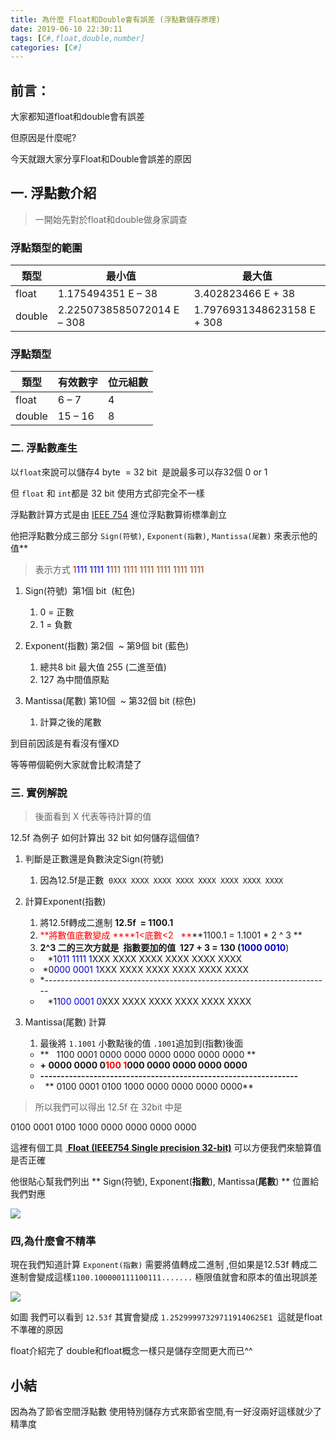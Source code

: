 ```yaml
---
title: 為什麼 Float和Double會有誤差 (浮點數儲存原理)
date: 2019-06-10 22:30:11
tags: [C#,float,double,number]
categories: [C#]
---
```


## 前言：

大家都知道float和double會有誤差 

但原因是什麼呢? 

今天就跟大家分享Float和Double會誤差的原因

## 一. 浮點數介紹

> 一開始先對於float和double做身家調查

### 浮點類型的範圍

|類型|最小值|最大值|
|--- |--- |--- |
|float|1.175494351 E – 38|3.402823466 E + 38|
|double|2.2250738585072014 E – 308|1.7976931348623158 E + 308|


### 浮點類型

|類型|有效數字|位元組數|
|--- |--- |--- |
|float|6 – 7|4|
|double|15 – 16|8|


### 二. 浮點數產生

以`float`來說可以儲存4 byte  = 32 bit  是說最多可以存32個 0 or 1

但 `float` 和 `int`都是 32 bit 使用方式卻完全不一樣

浮點數計算方式是由 [IEEE 754](https://en.wikipedia.org/wiki/IEEE_754) 進位浮點數算術標準創立

他把浮點數分成三部分 `Sign(符號)`, `Exponent(指數)`, `Mantissa(尾數)` 來表示他的值**

> 表示方式 <span style="color:#FF0000;">1</span><span style="color:#0000CD;">111 1111 1</span><span style="color:#8B4513;">111 1111 1111 1111 1111 1111</span>

1.  Sign(符號)  第1個 bit ​ (紅色)

    1.  0 = 正數
    2.  1 = 負數

2.  Exponent(指數) 第2個  ~ 第9個 bit (藍色)

    1.  總共8 bit 最大值 255 (二進至值)
    2.  127 為中間值原點 

3.  Mantissa(尾數) 第10個  ~ 第32個 bit (棕色)

    1.  計算之後的尾數

到目前因該是有看沒有懂XD

等等帶個範例大家就會比較清楚了

### 三. 實例解說

> 後面看到 X 代表等待計算的值

12.5f 為例子 如何計算出 32 bit 如何儲存這個值?

1.  判斷是正數還是負數決定Sign(符號)

    1.  因為12.5f是正數  `0XXX XXXX XXXX XXXX XXXX XXXX XXXX XXXX`

2.  計算Exponent(指數)​​ 

    1.  將12.5f轉成二進制 **12.5f  = 1100.1**
    2.  <span style="color:#FF0000;"><span style="color:#FF0000;">**將數值底數變成 **</span>**1<底數<2   **</span>**1100.1​ = 1.1001 * 2 ^ 3 **
    3.  **2^3 二的三次方就是  **指數​要加的值  127 + 3 = 130 (**<span style="color:#0000CD;">1000 0010</span>**)

    *      *1<span style="color:#0000CD;">011 1111 1</span>XXX XXXX XXXX XXXX XXXX XXXX 
    *    *0<span style="color:#0000CD;">000 0001 1</span>XXX XXXX XXXX XXXX XXXX XXXX  
    *   *-----------------------------------------------------------------------
    *      *1<span style="color:#0000CD;"></span><span style="color:#0000CD;">100 0001 0</span><span style="color:#0000CD;"></span>XXX XXXX XXXX XXXX XXXX XXXX 

3.  Mantissa(尾數)​ 計算​

    1.  最後將 `1.1001` 小數點後的值 `.1001`追加到(指數​)後面

    *   **   ​1100 0001 0000 0000 0000 0000 0000 0000 ​​**
    *   **+ 0000 0000 0<span style="color:#FF0000;">100 1</span>000 0000 0000 0000 0000 ​**
    *   **---------------------------------------------------------------**
    *     ** 0100 0001 0100 1000 0000 0000 0000 0000**

> 所以我們可以得出 12.5f 在 32bit 中是

<div class="note note--normal">0100 0001 0100 1000 0000 0000 0000 0000</div>

這裡有個工具 [ **Float (IEEE754 Single precision 32-bit)**](http://www.binaryconvert.com/result_float.html?decimal=049050046053) 可以方便我們來驗算值是否正確

他很貼心幫我們列出 ** Sign(符號), Exponent(**指數**), Mantissa(**尾數**) ** 位置給我們對應

![](https://dotblogsfile.blob.core.windows.net/user/%E4%B9%9D%E6%A1%83/5645fb7b-dab2-478f-b703-5fc7ffbc3ecf/1541867579_90869.png)

### 四,為什麼會不精準

現在我們知道計算 `Exponent(指數)`​​ 需要將值轉成二進制 ,但如果是12.53f 轉成二進制會變成這樣`1100.100000111100111.......` 極限值就會和原本的值出現誤差

![](https://az787680.vo.msecnd.net/user/九桃/5645fb7b-dab2-478f-b703-5fc7ffbc3ecf/1541867579_90869.png)

如圖 我們可以看到 `12.53f` 其實會變成 `1.252999973297119140625E1`  這就是float不準確的原因

float介紹完了 double和float概念一樣只是儲存空間更大而已^^

## 小結

因為為了節省空間浮點數 使用特別儲存方式來節省空間,有一好沒兩好這樣就少了精準度
